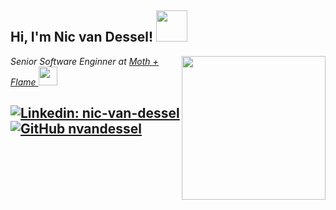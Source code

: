 <h2> Hi, I'm Nic van Dessel! <img src="https://media.giphy.com/media/Wj7lNjMNDxSmc/giphy.gif" width="50"></h2>
<img align='right' src="https://media.giphy.com/media/o0vwzuFwCGAFO/giphy.gif" width="230">
<p><em>Senior Software Enginner at <a href="https://www.mothandflamevr.com/">Moth + Flame </a><img src="https://www.mothandflamevr.com/wp-content/uploads/2019/05/butterfly1.png" width="30"> 
</em></p>

[![Linkedin: nic-van-dessel](https://img.shields.io/badge/-nicvandessel-blue?style=flat-square&logo=Linkedin&logoColor=white&link=https://www.linkedin.com/in/nic-van-dessel/)](https://www.linkedin.com/in/nic-van-dessel/)
[![GitHub nvandessel](https://img.shields.io/github/followers/nvandessel?label=follow&style=social)](https://github.com/nvandessel)
---
